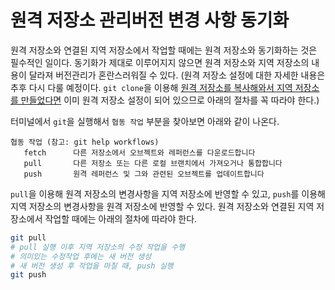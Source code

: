 # 원격 저장소 관리버전 변경 사항 동기화

원격 저장소와 연결된 지역 저장소에서 작업할 때에는 원격 저장소와 동기화하는 것은 필수적인 일이다. 동기화가 제대로 이루어지지 않으면 원격 저장소와 지역 저장소의 내용이 달라져 버전관리가 혼란스러워질 수 있다. (원격 저장소 설정에 대한 자세한 내용은 추후 다시 다룰 예정이다. `git clone`을 이용해 [원격 저장소를 복사해와서 지역 저장소를 만들었다면](02.makeCloneOfGithub.md) 이미 원격 저장소 설정이 되어 있으므로 아래의 절차를 꼭 따라야 한다.)

터미널에서 `git`을 실행해서 `협동 작업` 부분을 찾아보면 아래와 같이 나온다.
```
협동 작업 (참고: git help workflows)
   fetch      다른 저장소에서 오브젝트와 레퍼런스를 다운로드합니다
   pull       다른 저장소 또는 다른 로컬 브랜치에서 가져오거나 통합합니다
   push       원격 레퍼런스 및 그와 관련된 오브젝트를 업데이트합니다
```

`pull`을 이용해 원격 저장소의 변경사항을 지역 저장소에 반영할 수 있고, `push`를 이용해 지역 저장소의 변경사항을 원격 저장소에 반영할 수 있다. 원격 저장소와 연결된 지역 저장소에서 작업할 때에는 아래의 절차에 따라야 한다.
```bash
git pull
# pull 실행 이후 지역 저장소의 수정 작업을 수행
# 의미있는 수정작업 후에는 새 버전 생성
# 새 버전 생성 후 작업을 마칠 때, push 실행
git push
```
